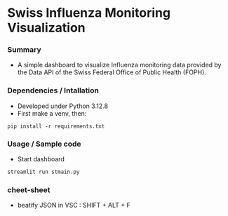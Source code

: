 # Swiss Influenza Monitoring Visualization

### Summary
* A simple dashboard to visualize Influenza monitoring data provided by the Data API of the Swiss Federal Office of Public Health (FOPH).

### Dependencies / Intallation
* Developed under Python 3.12.8
* First make a venv, then:
```
pip install -r requirements.txt
```

### Usage / Sample code
*  Start dashboard
```bash 
streamlit run stmain.py

```

### cheet-sheet
*  beatify JSON in VSC : SHIFT + ALT + F